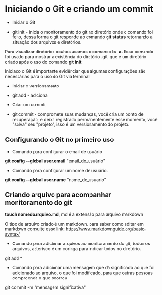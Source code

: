 # Iniciando o Git e criando um commit

- Iniciar o Git

* git init - inicia o monitoramento do git no diretório onde o comando foi feito, dessa forma o git responde ao comando **git status** retornando a situação dos arquivos e diretórios.

Para visualizar diretórios ocultos usamos o comando **ls -a**. Esse comando foi usado para mostrar a existência do diretório .git, que é um diretório criado após o uso do comando **git init**

Iniciado o Git é importante evidênciar que algumas configurações são necessárias para o uso do Git via terminal.

- Iniciar o versionamento

* git add - adiciona

- Criar um commit

* git commit - compromete suas mudanças, você cria um ponto de recuperação, e deixa registrado permanentemente esse momento, você "salva" seu "projeto", isso é um versionamento do projeto.

## Configurando o Git no primeiro uso

- Comando para configurar o email de usuário

**git config --global user.email** "email_do_usuário"

- Comando para configurar um nome de usuário.

**git config --global user.name** "nome_de_usuario"

## Criando arquivo para acompanhar monitoramento do git

**touch nomedoarquivo.md**, md é a extensão para arquivo markdown

O tipo de arquivo criado é um markdown, para saber como editar em markdown consulte esse link: https://www.markdownguide.org/basic-syntax/

* Comando para adicionar arquivos ao monitoramento do git, todos os arquivos, asterísco é um coringa para indicar todos no diretório.

git add * 

* Comando para adicionar uma mensagem que dá significado ao que foi adicionado ao arquivo, o que foi modificado, para que outras pessoas compreenda o que ocorreu  

git commit -m "mensagem significativa"

